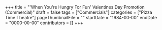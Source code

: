 +++
title = "'When You're Hungry For Fun' Valentines Day Promotion (Commercial)"
draft = false
tags = ["Commercials"]
categories = ["Pizza Time Theatre"]
pageThumbnailFile = ""
startDate = "1984-00-00"
endDate = "0000-00-00"
contributors = []
+++
